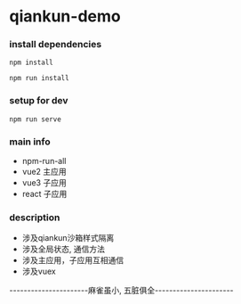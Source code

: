 # qiankun-demo

### install dependencies
```
npm install

npm run install 
```
### setup for dev

```
npm run serve
```

### main info
+ npm-run-all
+ vue2   主应用
+ vue3   子应用
+ react  子应用


### description
* 涉及qiankun沙箱样式隔离
* 涉及全局状态, 通信方法
* 涉及主应用，子应用互相通信
* 涉及vuex

----------------------麻雀虽小, 五脏俱全----------------------